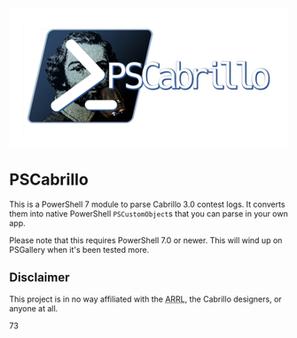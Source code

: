 ![PSCabrillo logo](https://github.com/rhymeswithmogul/PSCabrillo/raw/master/logo/GitHub%20social%20preview.png)

# PSCabrillo
This is a PowerShell 7 module to parse Cabrillo 3.0 contest logs.  It converts
them into native PowerShell `PSCustomObject`s that you can parse in your own app.

Please note that this requires PowerShell 7.0 or newer.  This will wind up on PSGallery when it's been tested more.

## Disclaimer
This project is in no way affiliated with the <abbr title="American Radio Relay League">ARRL</abbr>,
the Cabrillo designers, or anyone at all.

73
